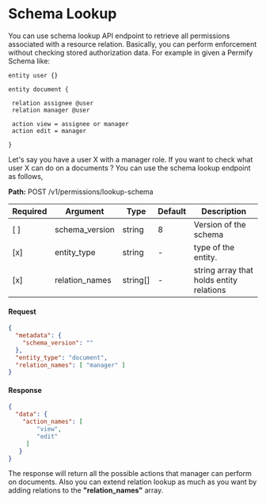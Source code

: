 # Schema Lookup

You can use schema lookup API endpoint to retrieve all permissions associated with a resource relation. Basically, you can perform enforcement without checking stored authorization data. For example in given a Permify Schema like:

```
entity user {}

entity document { 

 relation assignee @user  
 relation manager @user     
 
 action view = assignee or manager
 action edit = manager
 
}

```

Let's say you have a user X with a manager role. If you want to check what user X can do on a documents ? You can use the schema lookup endpoint as follows,

**Path:** POST /v1/permissions/lookup-schema

| Required | Argument | Type | Default | Description |
|----------|----------|---------|---------|-------------------------------------------------------------------------------------------|
| [ ]   | schema_version | string | 8 | Version of the schema |
| [x]   | entity_type | string | - | type of the entity. 
| [x]   | relation_names | string[] | - | string array that holds entity relations |

#### Request

```json
{
  "metadata": {
    "schema_version": ""
  },
  "entity_type": "document",
  "relation_names": [ "manager" ]
}
```

#### Response

```json
{
  "data": {
    "action_names": [ 
        "view",
        "edit"
     ]
   }
}
```

The response will return all the possible actions that manager can perform on documents. Also you can extend relation lookup as much as you want by adding relations to the **"relation_names"** array.